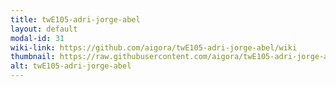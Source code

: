 ```yaml
---
title: twE105-adri-jorge-abel
layout: default
modal-id: 31
wiki-link: https://github.com/aigora/twE105-adri-jorge-abel/wiki
thumbnail: https://raw.githubusercontent.com/aigora/twE105-adri-jorge-abel/master/logo.png.png
alt: twE105-adri-jorge-abel
---
```


